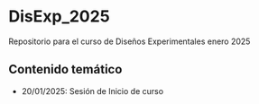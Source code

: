 # DisExp_2025
Repositorio para el curso de Diseños Experimentales enero 2025

## Contenido temático

- 20/01/2025: Sesión de Inicio de curso
